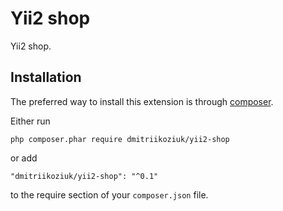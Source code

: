 Yii2 shop
========================
Yii2 shop.

Installation
------------

The preferred way to install this extension is through [composer](http://getcomposer.org/download/).

Either run

```
php composer.phar require dmitriikoziuk/yii2-shop
```

or add

```
"dmitriikoziuk/yii2-shop": "^0.1"
```

to the require section of your `composer.json` file.